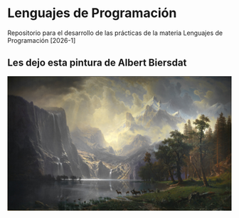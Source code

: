 # Lenguajes de Programación
Repositorio para el desarrollo de las prácticas de la materia Lenguajes de Programación [2026-1]


## Les dejo esta pintura de Albert Biersdat
![<3](lol/biersdat.jpg)
